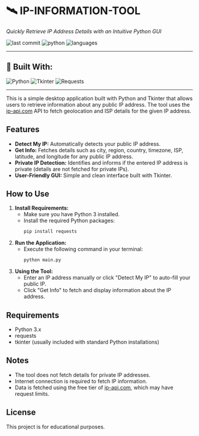 # 🛰️ IP-INFORMATION-TOOL

*Quickly Retrieve IP Address Details with an Intuitive Python GUI*

![last commit](https://img.shields.io/github/last-commit/Smmedy06/basic-ip-info?style=flat&logo=git)
![python](https://img.shields.io/badge/python-100%25-blue?logo=python)
![languages](https://img.shields.io/badge/languages-1-informational)

---

## 🧰 Built With:

![Python](https://img.shields.io/badge/-Python-3776AB?style=flat&logo=python&logoColor=white)
![Tkinter](https://img.shields.io/badge/-Tkinter-FFCC00?style=flat&logo=python&logoColor=black)
![Requests](https://img.shields.io/badge/-Requests-20232a?style=flat&logo=python&logoColor=white)

---

This is a simple desktop application built with Python and Tkinter that allows users to retrieve information about any public IP address. The tool uses the [ip-api.com](http://ip-api.com/) API to fetch geolocation and ISP details for the given IP address.

## Features
- **Detect My IP:** Automatically detects your public IP address.
- **Get Info:** Fetches details such as city, region, country, timezone, ISP, latitude, and longitude for any public IP address.
- **Private IP Detection:** Identifies and informs if the entered IP address is private (details are not fetched for private IPs).
- **User-Friendly GUI:** Simple and clean interface built with Tkinter.

## How to Use
1. **Install Requirements:**
   - Make sure you have Python 3 installed.
   - Install the required Python packages:
     ```bash
     pip install requests
     ```
2. **Run the Application:**
   - Execute the following command in your terminal:
     ```bash
     python main.py
     ```
3. **Using the Tool:**
   - Enter an IP address manually or click "Detect My IP" to auto-fill your public IP.
   - Click "Get Info" to fetch and display information about the IP address.

## Requirements
- Python 3.x
- requests
- tkinter (usually included with standard Python installations)

## Notes
- The tool does not fetch details for private IP addresses.
- Internet connection is required to fetch IP information.
- Data is fetched using the free tier of [ip-api.com](http://ip-api.com/), which may have request limits.

## License
This project is for educational purposes. 
